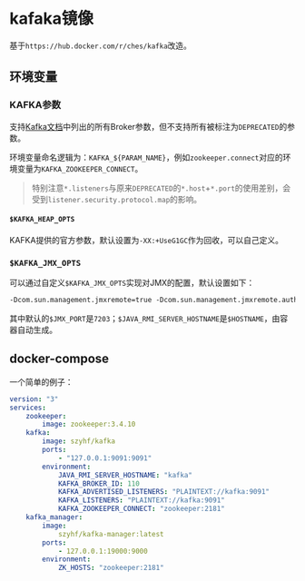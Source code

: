 # kafaka镜像

基于`https://hub.docker.com/r/ches/kafka`改造。

## 环境变量

### KAFKA参数

支持[Kafka文档](https://kafka.apache.org/documentation/#brokerconfigs)中列出的所有Broker参数，但不支持所有被标注为`DEPRECATED`的参数。

环境变量命名逻辑为：`KAFKA_${PARAM_NAME}`，例如`zookeeper.connect`对应的环境变量为`KAFKA_ZOOKEEPER_CONNECT`。

> 特别注意`*.listeners`与原来`DEPRECATED`的`*.host`+`*.port`的使用差别，会受到`listener.security.protocol.map`的影响。

#### `$KAFKA_HEAP_OPTS`

KAFKA提供的官方参数，默认设置为`-XX:+UseG1GC`作为回收，可以自己定义。

### `$KAFKA_JMX_OPTS`

可以通过自定义`$KAFKA_JMX_OPTS`实现对JMX的配置，默认设置如下：

```txt
-Dcom.sun.management.jmxremote=true -Dcom.sun.management.jmxremote.authenticate=false -Dcom.sun.management.jmxremote.ssl=false -Dcom.sun.management.jmxremote.rmi.port=$JMX_PORT -Djava.rmi.server.hostname=${JAVA_RMI_SERVER_HOSTNAME:-$HOSTNAME}
```

其中默认的`$JMX_PORT`是`7203`；`$JAVA_RMI_SERVER_HOSTNAME`是`$HOSTNAME`，由容器自动生成。

## docker-compose

一个简单的例子：

``` yaml
version: "3"
services:
    zookeeper:
        image: zookeeper:3.4.10
    kafka:
        image: szyhf/kafka
        ports:
            - "127.0.0.1:9091:9091"
        environment:
            JAVA_RMI_SERVER_HOSTNAME: "kafka"
            KAFKA_BROKER_ID: 110
            KAFKA_ADVERTISED_LISTENERS: "PLAINTEXT://kafka:9091"
            KAFKA_LISTENERS: "PLAINTEXT://kafka:9091"
            KAFKA_ZOOKEEPER_CONNECT: "zookeeper:2181"
	kafka_manager:
        image:
            szyhf/kafka-manager:latest
        ports:
            - 127.0.0.1:19000:9000
        environment:
            ZK_HOSTS: "zookeeper:2181"
```